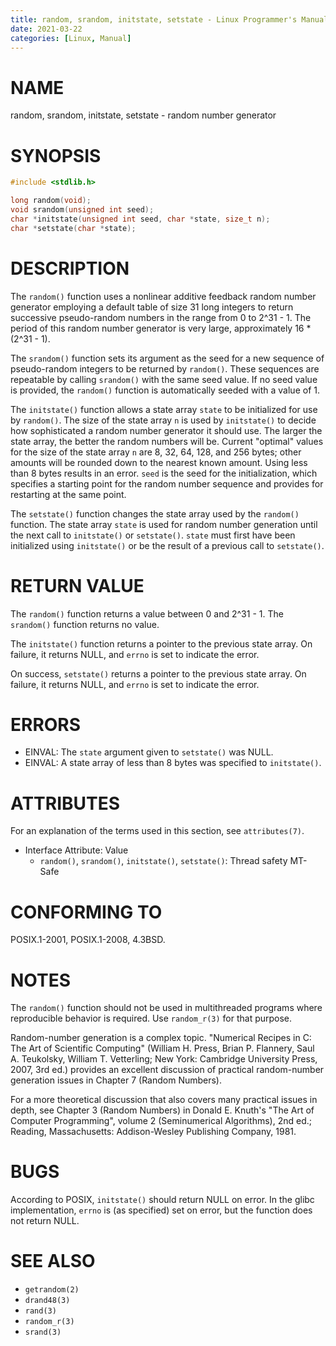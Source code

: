 ```yaml
---
title: random, srandom, initstate, setstate - Linux Programmer's Manual
date: 2021-03-22
categories: [Linux, Manual]
---
```


# NAME

random, srandom, initstate, setstate - random number generator

# SYNOPSIS

```c
#include <stdlib.h>

long random(void);
void srandom(unsigned int seed);
char *initstate(unsigned int seed, char *state, size_t n);
char *setstate(char *state);
```

# DESCRIPTION

The `random()` function uses a nonlinear additive feedback random number generator employing a default table of size 31 long integers to return successive pseudo-random numbers in the range from 0 to 2^31 - 1. The period of this random number generator is very large, approximately 16 * (2^31 - 1).

The `srandom()` function sets its argument as the seed for a new sequence of pseudo-random integers to be returned by `random()`. These sequences are repeatable by calling `srandom()` with the same seed value. If no seed value is provided, the `random()` function is automatically seeded with a value of 1.

The `initstate()` function allows a state array `state` to be initialized for use by `random()`. The size of the state array `n` is used by `initstate()` to decide how sophisticated a random number generator it should use. The larger the state array, the better the random numbers will be. Current "optimal" values for the size of the state array `n` are 8, 32, 64, 128, and 256 bytes; other amounts will be rounded down to the nearest known amount. Using less than 8 bytes results in an error. `seed` is the seed for the initialization, which specifies a starting point for the random number sequence and provides for restarting at the same point.

The `setstate()` function changes the state array used by the `random()` function. The state array `state` is used for random number generation until the next call to `initstate()` or `setstate()`. `state` must first have been initialized using `initstate()` or be the result of a previous call to `setstate()`.

# RETURN VALUE

The `random()` function returns a value between 0 and 2^31 - 1. The `srandom()` function returns no value.

The `initstate()` function returns a pointer to the previous state array. On failure, it returns NULL, and `errno` is set to indicate the error.

On success, `setstate()` returns a pointer to the previous state array. On failure, it returns NULL, and `errno` is set to indicate the error.

# ERRORS

- EINVAL: The `state` argument given to `setstate()` was NULL.
- EINVAL: A state array of less than 8 bytes was specified to `initstate()`.

# ATTRIBUTES

For an explanation of the terms used in this section, see `attributes(7)`.

- Interface Attribute: Value
  - `random()`, `srandom()`, `initstate()`, `setstate()`: Thread safety MT-Safe

# CONFORMING TO

POSIX.1-2001, POSIX.1-2008, 4.3BSD.

# NOTES

The `random()` function should not be used in multithreaded programs where reproducible behavior is required. Use `random_r(3)` for that purpose.

Random-number generation is a complex topic. "Numerical Recipes in C: The Art of Scientific Computing" (William H. Press, Brian P. Flannery, Saul A. Teukolsky, William T. Vetterling; New York: Cambridge University Press, 2007, 3rd ed.) provides an excellent discussion of practical random-number generation issues in Chapter 7 (Random Numbers).

For a more theoretical discussion that also covers many practical issues in depth, see Chapter 3 (Random Numbers) in Donald E. Knuth's "The Art of Computer Programming", volume 2 (Seminumerical Algorithms), 2nd ed.; Reading, Massachusetts: Addison-Wesley Publishing Company, 1981.

# BUGS

According to POSIX, `initstate()` should return NULL on error. In the glibc implementation, `errno` is (as specified) set on error, but the function does not return NULL.

# SEE ALSO

- `getrandom(2)`
- `drand48(3)`
- `rand(3)`
- `random_r(3)`
- `srand(3)`
